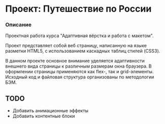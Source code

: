 # Проект: Путешествие по России

### Описание
Проектная работа курса "Адаптивная вёрстка и работа с макетом".

Проект представляет собой веб страницу, написанную на языке разметки HTML5, с использованием каскадных таблиц стилей (CSS3).

В данном проекте основное внимание уделяется адаптивности внешнего вида страницы к различным размерам окна браузера. В оформлении страницы применяются как flex-, так и grid-элементы. Исходный код и файловая структура организованы по методологии БЭМ.

## TODO
* Добавить анимационные эффекты
* Добавить контентные блоки
